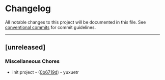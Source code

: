 # Changelog

All notable changes to this project will be documented in this file. See [conventional commits](https://www.conventionalcommits.org/) for commit guidelines.

---
## [unreleased]

### Miscellaneous Chores

- init project - ([0b6719d](https://github.com/yuxuetr/crm/commit/0b6719dedc2fd46d41f0b66a3aa2caa27acdf060)) - yuxuetr

<!-- generated by git-cliff -->
